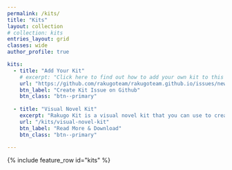 ```yaml
---
permalink: /kits/
title: "Kits"
layout: collection
# collection: kits
entries_layout: grid
classes: wide
author_profile: true

kits:
  - title: "Add Your Kit"
    # excerpt: "Click here to find out how to add your own kit to this page."
    url: "https://github.com/rakugoteam/rakugoteam.github.io/issues/new?assignees=Jeremi360&labels=Kit&template=kit.md&title=Add+Kit"
    btn_label: "Create Kit Issue on Github"
    btn_class: "btn--primary"
  
  - title: "Visual Novel Kit"
    excerpt: "Rakugo Kit is a visual novel kit that you can use to create your own visual novel."
    url: "/kits/visual-novel-kit"
    btn_label: "Read More & Download"
    btn_class: "btn--primary"

---
```


{% include feature_row id="kits" %}

